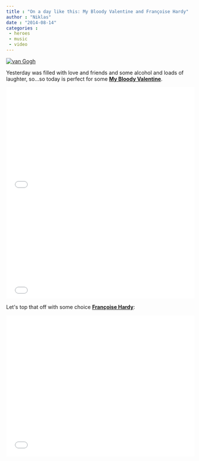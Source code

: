 ```yaml
---
title : "On a day like this: My Bloody Valentine and Françoise Hardy"
author : "Niklas"
date : "2014-08-14"
categories : 
 - heroes
 - music
 - video
---
```


[![van Gogh](https://niklasblog.com/wp-content/h2_1993.132.jpg)](https://niklasblog.com/wp-content/h2_1993.132.jpg)

Yesterday was filled with love and friends and some alcohol and loads of laughter, so...so today is perfect for some **[My Bloody Valentine](http://en.wikipedia.org/wiki/My_Bloody_Valentine_(band))**.

<iframe width="510" height="287" src="//www.youtube-nocookie.com/embed/ocaTt0ILPWY?rel=0" frameborder="0" allowfullscreen></iframe>

<iframe width="510" height="287" src="//www.youtube-nocookie.com/embed/t0dJqlvOSq4?rel=0" frameborder="0" allowfullscreen></iframe>

Let's top that off with some choice **[Françoise Hardy](http://en.wikipedia.org/wiki/Fran%C3%A7oise_Hardy)**:

<iframe width="510" height="383" src="//www.youtube-nocookie.com/embed/DHobdfeMJn0?rel=0" frameborder="0" allowfullscreen></iframe>
